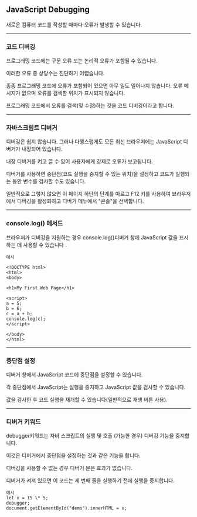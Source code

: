 ## JavaScript Debugging

새로운 컴퓨터 코드를 작성할 때마다 오류가 발생할 수 있습니다.

---

### 코드 디버깅

프로그래밍 코드에는 구문 오류 또는 논리적 오류가 포함될 수 있습니다.

이러한 오류 중 상당수는 진단하기 어렵습니다.

종종 프로그래밍 코드에 오류가 포함되어 있으면 아무 일도 일어나지 않습니다. 오류 메시지가 없으며 오류를 검색할 위치가 표시되지 않습니다.

프로그래밍 코드에서 오류를 검색(및 수정)하는 것을 코드 디버깅이라고 합니다.

---

### 자바스크립트 디버거

디버깅은 쉽지 않습니다. 그러나 다행스럽게도 모든 최신 브라우저에는 JavaScript 디버거가 내장되어 있습니다.

내장 디버거를 켜고 끌 수 있어 사용자에게 강제로 오류가 보고됩니다.

디버거를 사용하면 중단점(코드 실행을 중지할 수 있는 위치)을 설정하고 코드가 실행되는 동안 변수를 검사할 수도 있습니다.

일반적으로 그렇지 않으면 이 페이지 하단의 단계를 따르고 F12 키를 사용하여 브라우저에서 디버깅을 활성화하고 디버거 메뉴에서 "콘솔"을 선택합니다.

---

### console.log() 메서드

브라우저가 디버깅을 지원하는 경우 console.log()디버거 창에 JavaScript 값을 표시 하는 데 사용할 수 있습니다 .

    예시

    <!DOCTYPE html>
    <html>
    <body>

    <h1>My First Web Page</h1>

    <script>
    a = 5;
    b = 6;
    c = a + b;
    console.log(c);
    </script>

    </body>
    </html>

---

### 중단점 설정

디버거 창에서 JavaScript 코드에 중단점을 설정할 수 있습니다.

각 중단점에서 JavaScript는 실행을 중지하고 JavaScript 값을 검사할 수 있습니다.

값을 검사한 후 코드 실행을 재개할 수 있습니다(일반적으로 재생 버튼 사용).

---

### 디버거 키워드

debugger키워드는 자바 스크립트의 실행 및 호출 (가능한 경우) 디버깅 기능을 중지합니다.

이것은 디버거에서 중단점을 설정하는 것과 같은 기능을 합니다.

디버깅을 사용할 수 없는 경우 디버거 문은 효과가 없습니다.

디버거가 켜져 있으면 이 코드는 세 번째 줄을 실행하기 전에 실행을 중지합니다.

    예시
    let x = 15 \* 5;
    debugger;
    document.getElementById("demo").innerHTML = x;
